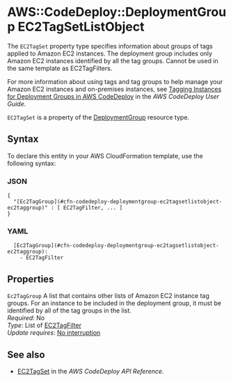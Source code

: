 # AWS::CodeDeploy::DeploymentGroup EC2TagSetListObject<a name="aws-properties-codedeploy-deploymentgroup-ec2tagsetlistobject"></a>

The `EC2TagSet` property type specifies information about groups of tags applied to Amazon EC2 instances\. The deployment group includes only Amazon EC2 instances identified by all the tag groups\. Cannot be used in the same template as EC2TagFilters\.

For more information about using tags and tag groups to help manage your Amazon EC2 instances and on\-premises instances, see [Tagging Instances for Deployment Groups in AWS CodeDeploy](https://docs.aws.amazon.com/codedeploy/latest/userguide/instances-tagging.html) in the _AWS CodeDeploy User Guide_\.

`EC2TagSet` is a property of the [DeploymentGroup](https://docs.aws.amazon.com/AWSCloudFormation/latest/UserGuide/aws-resource-codedeploy-deploymentgroup.html) resource type\.

## Syntax<a name="aws-properties-codedeploy-deploymentgroup-ec2tagsetlistobject-syntax"></a>

To declare this entity in your AWS CloudFormation template, use the following syntax:

### JSON<a name="aws-properties-codedeploy-deploymentgroup-ec2tagsetlistobject-syntax.json"></a>

```
{
  "[Ec2TagGroup](#cfn-codedeploy-deploymentgroup-ec2tagsetlistobject-ec2taggroup)" : [ EC2TagFilter, ... ]
}
```

### YAML<a name="aws-properties-codedeploy-deploymentgroup-ec2tagsetlistobject-syntax.yaml"></a>

```
  [Ec2TagGroup](#cfn-codedeploy-deploymentgroup-ec2tagsetlistobject-ec2taggroup):
    - EC2TagFilter
```

## Properties<a name="aws-properties-codedeploy-deploymentgroup-ec2tagsetlistobject-properties"></a>

`Ec2TagGroup` <a name="cfn-codedeploy-deploymentgroup-ec2tagsetlistobject-ec2taggroup"></a>
A list that contains other lists of Amazon EC2 instance tag groups\. For an instance to be included in the deployment group, it must be identified by all of the tag groups in the list\.  
_Required_: No  
_Type_: List of [EC2TagFilter](aws-properties-codedeploy-deploymentgroup-ec2tagfilter.md)  
_Update requires_: [No interruption](https://docs.aws.amazon.com/AWSCloudFormation/latest/UserGuide/using-cfn-updating-stacks-update-behaviors.html#update-no-interrupt)

## See also<a name="aws-properties-codedeploy-deploymentgroup-ec2tagsetlistobject--seealso"></a>

- [EC2TagSet](https://docs.aws.amazon.com/codedeploy/latest/APIReference/API_EC2TagSet.html) in the _AWS CodeDeploy API Reference_\.
